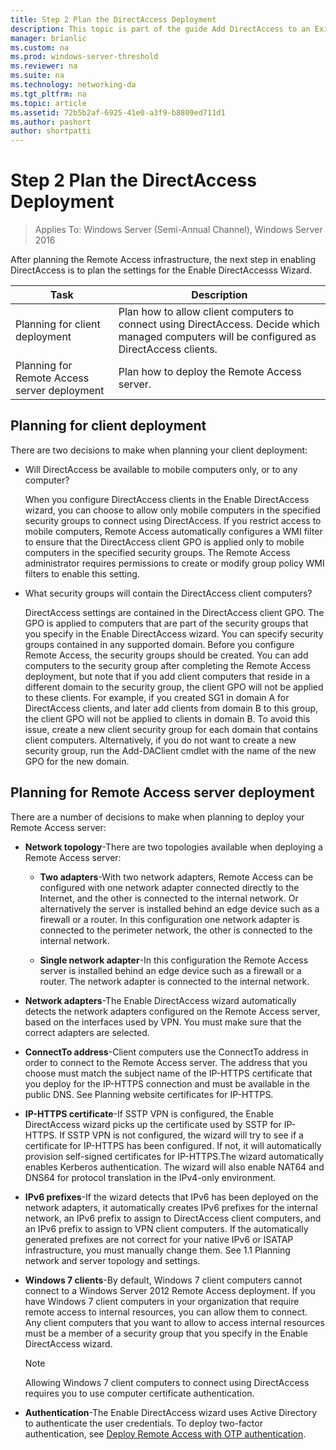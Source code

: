 ```yaml
---
title: Step 2 Plan the DirectAccess Deployment
description: This topic is part of the guide Add DirectAccess to an Existing Remote Access (VPN) Deployment for Windows Server 2016
manager: brianlic
ms.custom: na
ms.prod: windows-server-threshold
ms.reviewer: na
ms.suite: na
ms.technology: networking-da
ms.tgt_pltfrm: na
ms.topic: article
ms.assetid: 72b5b2af-6925-41e0-a3f9-b8809ed711d1
ms.author: pashort
author: shortpatti
---
```

# Step 2 Plan the DirectAccess Deployment

>Applies To: Windows Server (Semi-Annual Channel), Windows Server 2016

After planning the Remote Access infrastructure, the next step in enabling DirectAccess is to plan the settings for the Enable DirectAccesss Wizard.  
  
|Task|Description|  
|----|--------|  
|Planning for client deployment|Plan how to allow client computers to connect using DirectAccess. Decide which managed computers will be configured as DirectAccess clients.|  
|Planning for Remote Access server deployment|Plan how to deploy the Remote Access server.|  
  
## <a name="bkmk_2_1_client"></a>Planning for client deployment  
There are two decisions to make when planning your client deployment:  
  
-   Will DirectAccess be available to mobile computers only, or to any computer?  
  
    When you configure DirectAccess clients in the Enable DirectAccess wizard, you can choose to allow only mobile computers in the specified security groups to connect using DirectAccess. If you restrict access to mobile computers, Remote Access automatically configures a WMI filter to ensure that the DirectAccess client GPO is applied only to mobile computers in the specified security groups. The Remote Access administrator requires permissions to create or modify group policy WMI filters to enable this setting.  
  
-   What security groups will contain the DirectAccess client computers?  
  
    DirectAccess settings are contained in the DirectAccess client GPO. The GPO is applied to computers that are part of the security groups that you specify in the Enable DirectAccess wizard. You can specify security groups contained in any supported domain. Before you configure Remote Access, the security groups should be created. You can add computers to the security group after completing the Remote Access deployment, but note that if you add client computers that reside in a different domain to the security group, the client GPO will not be applied to these clients. For example, if you created SG1 in domain A for DirectAccess clients, and later add clients from domain B to this group, the client GPO will not be applied to clients in domain B.  To avoid this issue, create a new client security group for each domain that contains client computers. Alternatively, if you do not want to create a new security group, run the Add-DAClient cmdlet with the name of the new GPO for the new domain.  
  
## <a name="bkmk_2_2_server"></a>Planning for Remote Access server deployment  
There are a number of decisions to make when planning to deploy your Remote Access server:  
  
-   **Network topology**-There are two topologies available when deploying a Remote Access server:  
  
    -   **Two adapters**-With two network adapters, Remote Access can be configured with one network adapter connected directly to the Internet, and the other is connected to the internal network. Or alternatively the server is installed behind an edge device such as a firewall or a router. In this configuration one network adapter is connected to the perimeter network, the other is connected to the internal network.  
  
    -   **Single network adapter**-In this configuration the Remote Access server is installed behind an edge device such as a firewall or a router. The network adapter is connected to the internal network.  
  
-   **Network adapters**-The Enable DirectAccess wizard automatically detects the network adapters configured on the Remote Access server, based on the interfaces used by VPN. You must make sure that the correct adapters are selected.  
  
-   **ConnectTo address**-Client computers use the ConnectTo address in order to connect to the Remote Access server. The address that you choose must match the subject name of the IP-HTTPS certificate that you deploy for the IP-HTTPS connection and must be available in the public DNS. See Planning website certificates for IP-HTTPS.  
  
-   **IP-HTTPS certificate**-If SSTP VPN is configured, the Enable DirectAccess wizard picks up the certificate used by SSTP for IP-HTTPS. If SSTP VPN is not configured, the wizard will try to see if a certificate for IP-HTTPS has been configured. If not, it will automatically provision self-signed certificates for IP-HTTPS.The wizard automatically enables Kerberos authentication. The wizard will also enable NAT64 and DNS64 for protocol translation in the IPv4-only environment.  
  
-   **IPv6 prefixes**-If the wizard detects that IPv6 has been deployed on the network adapters, it automatically creates IPv6 prefixes for the internal network, an IPv6 prefix to assign to DirectAccess client computers, and an IPv6 prefix to assign to VPN client computers. If the automatically generated prefixes are not correct for your native IPv6 or ISATAP infrastructure, you must manually change them. See 1.1 Planning network and server topology and settings.  
  
-   **Windows 7 clients**-By default, Windows 7 client computers cannot connect to a Windows Server 2012 Remote Access deployment. If you have  Windows 7 client computers in your organization that require remote access to internal resources, you can allow them to connect. Any client computers that you want to allow to access internal resources must be a member of a security group that you specify in the Enable DirectAccess wizard.  
  
    > [!NOTE]
    > Allowing Windows 7 client computers to connect using DirectAccess requires you to use computer certificate authentication.
  
-   **Authentication**-The Enable DirectAccess wizard uses Active Directory to authenticate the user credentials. To deploy two-factor authentication, see [Deploy Remote Access with OTP authentication](../../ras/otp/Deploy-RA-OTP.md).  
  

  


